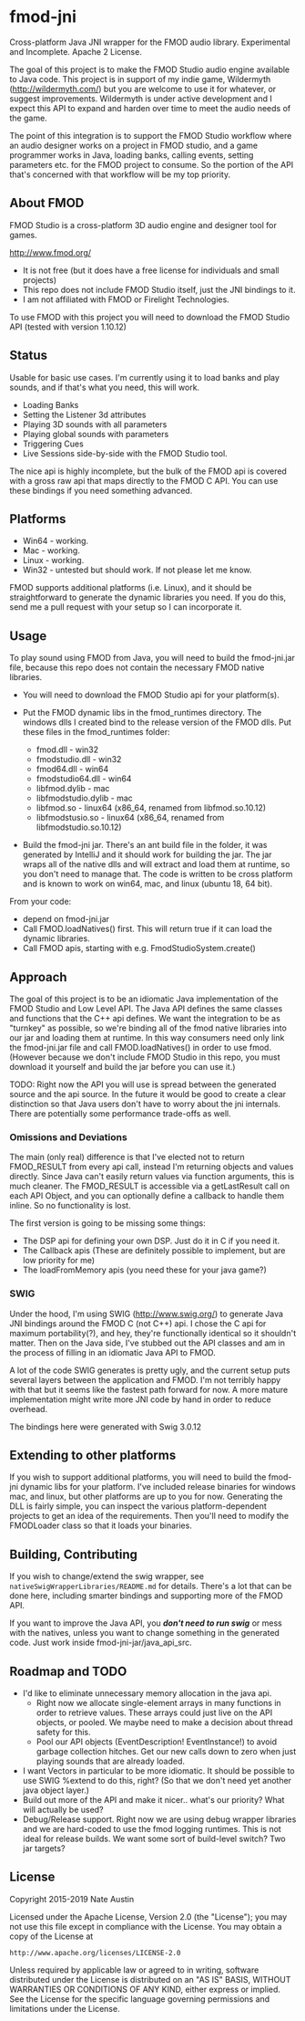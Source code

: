 # fmod-jni
Cross-platform Java JNI wrapper for the FMOD audio library. Experimental and Incomplete. Apache 2 License.

The goal of this project is to make the FMOD Studio audio engine available to Java code. This project is in support of my indie game, Wildermyth (http://wildermyth.com/) but you are welcome to use it for whatever, or suggest improvements. Wildermyth is under active development and I expect this API to expand and harden over time to meet the audio needs of the game.

The point of this integration is to support the FMOD Studio workflow where an audio designer works on a project in FMOD studio, and a game programmer works in Java, loading banks, calling events, setting parameters etc. for the FMOD project to consume. So the portion of the API that's concerned with that workflow will be my top priority.

## About FMOD
FMOD Studio is a cross-platform 3D audio engine and designer tool for games.

http://www.fmod.org/

* It is not free (but it does have a free license for individuals and small projects) 
* This repo does not include FMOD Studio itself, just the JNI bindings to it.
* I am not affiliated with FMOD or Firelight Technologies.

To use FMOD with this project you will need to download the FMOD Studio API (tested with version 1.10.12)

## Status
Usable for basic use cases. I'm currently using it to load banks and play sounds, and if that's what you need, this will work. 

* Loading Banks
* Setting the Listener 3d attributes
* Playing 3D sounds with all parameters
* Playing global sounds with parameters
* Triggering Cues
* Live Sessions side-by-side with the FMOD Studio tool.

The nice api is highly incomplete, but the bulk of the FMOD api is covered with a gross raw api that maps directly to the FMOD C API. You can use these bindings if you need something advanced.

## Platforms
* Win64 - working.
* Mac - working.
* Linux - working.
* Win32 - untested but should work. If not please let me know.

FMOD supports additional platforms (i.e. Linux), and it should be straightforward to generate the dynamic libraries you need. If you do this, send me a pull request with your setup so I can incorporate it.

## Usage
To play sound using FMOD from Java, you will need to build the fmod-jni.jar file, because this repo does not contain the necessary FMOD native libraries.
* You will need to download the FMOD Studio api for your platform(s).
* Put the FMOD dynamic libs in the fmod_runtimes directory. The windows dlls I created bind to the release version of the FMOD dlls. Put these files in the fmod_runtimes folder:
  * fmod.dll - win32
  * fmodstudio.dll - win32
  * fmod64.dll - win64
  * fmodstudio64.dll - win64
  * libfmod.dylib - mac
  * libfmodstudio.dylib - mac
  * libfmod.so - linux64 (x86_64, renamed from libfmod.so.10.12)
  * libfmodstusio.so - linux64 (x86_64, renamed from libfmodstudio.so.10.12)
  
* Build the fmod-jni jar. There's an ant build file in the folder, it was generated by IntelliJ and it should work for building the jar. The jar wraps all of the native dlls and will extract and load them at runtime, so you don't need to manage that. The code is written to be cross platform and is known to work on win64, mac, and linux (ubuntu 18, 64 bit).

From your code:
* depend on fmod-jni.jar
* Call FMOD.loadNatives() first. This will return true if it can load the dynamic libraries.
* Call FMOD apis, starting with e.g. FmodStudioSystem.create()

## Approach
The goal of this project is to be an idiomatic Java implementation of the FMOD Studio and Low Level API. The Java API defines the same classes and functions that the C++ api defines. We want the integration to be as "turnkey" as possible, so we're binding all of the fmod native libraries into our jar and loading them at runtime. In this way consumers need only link the fmod-jni.jar file and call FMOD.loadNatives() in order to use fmod. (However because we don't include FMOD Studio in this repo, you must download it yourself and build the jar before you can use it.) 

TODO: Right now the API you will use is spread between the generated source and the api source. In the future it would be good to create a clear distinction so that Java users don't have to worry about the jni internals. There are potentially some performance trade-offs as well.

### Omissions and Deviations

The main (only real) difference is that I've elected not to return FMOD_RESULT from every api call, instead I'm returning objects and values directly. Since Java can't easily return values via function arguments, this is much cleaner. The FMOD_RESULT is accessible via a getLastResult call on each API Object, and you can optionally define a callback to handle them inline. So no functionality is lost.

The first version is going to be missing some things:
* The DSP api for defining your own DSP. Just do it in C if you need it.
* The Callback apis (These are definitely possible to implement, but are low priority for me)
* The loadFromMemory apis (you need these for your java game?)

### SWIG
Under the hood, I'm using SWIG (http://www.swig.org/) to generate Java JNI bindings around the FMOD C (not C++) api. I chose the C api for maximum portability(?), and hey, they're functionally identical so it shouldn't matter. Then on the Java side, I've stubbed out the API classes and am in the process of filling in an idiomatic Java API to FMOD.

A lot of the code SWIG generates is pretty ugly, and the current setup puts several layers between the application and FMOD. I'm not terribly happy with that but it seems like the fastest path forward for now. A more mature implementation might write more JNI code by hand in order to reduce overhead.

The bindings here were generated with Swig 3.0.12

## Extending to other platforms
If you wish to support additional platforms, you will need to build the fmod-jni dynamic libs for your platform. I've included release binaries for windows mac, and linux, but other platforms are up to you for now. Generating the DLL is fairly simple, you can inspect the various platform-dependent projects to get an idea of the requirements. Then you'll need to modify the FMODLoader class so that it loads your binaries.

## Building, Contributing
If you wish to change/extend the swig wrapper, see `nativeSwigWrapperLibraries/README.md` for details. There's a lot that can be done here, including smarter bindings and supporting more of the FMOD API.

If you want to improve the Java API, you ***don't need to run swig*** or mess with the natives, unless you want to change something in the generated code. Just work inside fmod-jni-jar/java_api_src.

## Roadmap and TODO
* I'd like to eliminate unnecessary memory allocation in the java api. 
  * Right now we allocate single-element arrays in many functions in order to retrieve values. These arrays could just live on the API objects, or pooled. We maybe need to make a decision about thread safety for this.
  * Pool our API objects (EventDescription! EventInstance!) to avoid garbage collection hitches. Get our new calls down to zero when just playing sounds that are already loaded.
* I want Vectors in particular to be more idiomatic. It should be possible to use SWIG %extend to do this, right? (So that we don't need yet another java object layer.)
* Build out more of the API and make it nicer.. what's our priority? What will actually be used?
* Debug/Release support. Right now we are using debug wrapper libraries and we are hard-coded to use the fmod logging runtimes. This is not ideal for release builds. We want some sort of build-level switch? Two jar targets?

## License
Copyright 2015-2019 Nate Austin

Licensed under the Apache License, Version 2.0 (the "License");
you may not use this file except in compliance with the License.
You may obtain a copy of the License at

    http://www.apache.org/licenses/LICENSE-2.0

Unless required by applicable law or agreed to in writing, software
distributed under the License is distributed on an "AS IS" BASIS,
WITHOUT WARRANTIES OR CONDITIONS OF ANY KIND, either express or implied.
See the License for the specific language governing permissions and
limitations under the License.
